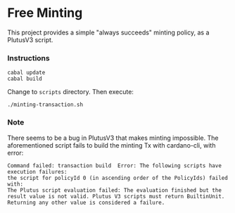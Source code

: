 # Free Minting

This project provides a simple "always succeeds" minting policy, as a PlutusV3 script.

### Instructions

```
cabal update
cabal build
```

Change to `scripts` directory.  Then execute:

```
./minting-transaction.sh
```

### Note

There seems to be a bug in PlutusV3 that makes minting impossible.  The aforementioned script fails to build the minting Tx with cardano-cli, with error:
```
Command failed: transaction build  Error: The following scripts have execution failures:
the script for policyId 0 (in ascending order of the PolicyIds) failed with: 
The Plutus script evaluation failed: The evaluation finished but the result value is not valid. Plutus V3 scripts must return BuiltinUnit. Returning any other value is considered a failure.
```

